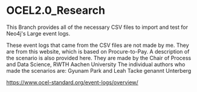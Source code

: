 # OCEL2.0_Research
This Branch provides all of the necessary CSV files to import and test for Neo4j's Large event logs. 


These event logs that came from the CSV files are not made by me.
They are from this website, which is based on Procure-to-Pay.
A description of the scenario is also provided here. 
They are made by the Chair of Process and Data Science, RWTH Aachen University
The individual authors who made the scenarios are: Gyunam Park and Leah Tacke genannt Unterberg


https://www.ocel-standard.org/event-logs/overview/



